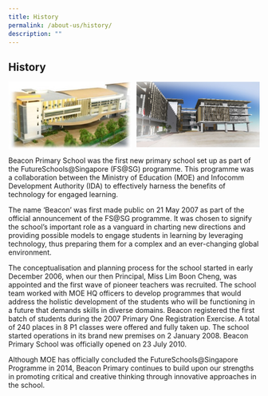 ```yaml
---
title: History
permalink: /about-us/history/
description: ""
---
```

## History

<img src="/images/pic_school1.jpg" style="width:49%" align=left>
<img src="/images/pic_school2.jpg" style="width:49%" align=right>
<br clear="left">

Beacon Primary School was the first new primary school set up as part of the FutureSchools@Singapore (FS@SG) programme. This programme was a collaboration between the Ministry of Education (MOE) and Infocomm Development Authority (IDA) to effectively harness the benefits of technology for engaged learning.

The name ‘Beacon’ was first made public on 21 May 2007 as part of the official announcement of the FS@SG programme. It was chosen to signify the school’s important role as a vanguard in charting new directions and providing possible models to engage students in learning by leveraging technology, thus preparing them for a complex and an ever-changing global environment.

The conceptualisation and planning process for the school started in early December 2006, when our then Principal, Miss Lim Boon Cheng, was appointed and the first wave of pioneer teachers was recruited. The school team worked with MOE HQ officers to develop programmes that would address the holistic development of the students who will be functioning in a future that demands skills in diverse domains. Beacon registered the first batch of students during the 2007 Primary One Registration Exercise. A total of 240 places in 8 P1 classes were offered and fully taken up. The school started operations in its brand new premises on 2 January 2008. Beacon Primary School was officially opened on 23 July 2010.

Although MOE has officially concluded the FutureSchools@Singapore Programme in 2014, Beacon Primary continues to build upon our strengths in promoting critical and creative thinking through innovative approaches in the school.